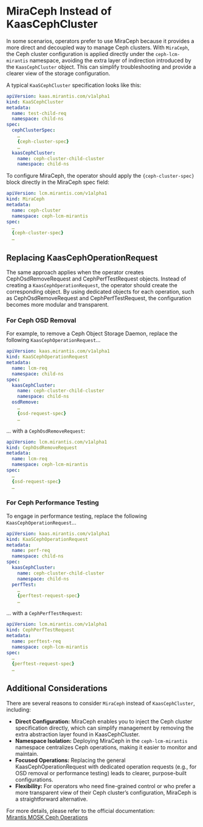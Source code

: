# MiraCeph Instead of KaasCephCluster

In some scenarios, operators prefer to use MiraCeph because it provides a more direct and decoupled way to manage Ceph clusters. With `MiraCeph`, the Ceph cluster configuration is applied directly under the `ceph-lcm-mirantis` namespace, avoiding the extra layer of indirection introduced by the `KaasCephCluster` object. This can simplify troubleshooting and provide a clearer view of the storage configuration.

A typical `KaaSCephCluster` specification looks like this:
```yaml
apiVersion: kaas.mirantis.com/v1alpha1
kind: KaaSCephCluster
metadata:
  name: test-child-req
  namespace: child-ns
spec:
  cephClusterSpec:
    … 
    {ceph-cluster-spec}
    … 
  kaasCephCluster:
    name: ceph-cluster-child-cluster
    namespace: child-ns
```

To configure MiraCeph, the operator should apply the `{ceph-cluster-spec}` block directly in the MiraCeph spec field:
```yaml
apiVersion: lcm.mirantis.com/v1alpha1
kind: MiraCeph
metadata:
  name: ceph-cluster
  namespace: ceph-lcm-mirantis
spec:
  … 
  {ceph-cluster-spec}
  … 
```

## Replacing KaasCephOperationRequest

The same approach applies when the operator creates CephOsdRemoveRequest and CephPerfTestRequest objects. Instead of creating a `KaasCephOperationRequest`, the operator should create the corresponding object. By using dedicated objects for 
each operation, such as CephOsdRemoveRequest and CephPerfTestRequest, the configuration becomes more modular and transparent.

### For Ceph OSD Removal

For example, to remove a Ceph Object Storage Daemon, replace the following `KaasCephOperationRequest`...

```yaml
apiVersion: kaas.mirantis.com/v1alpha1
kind: KaaSCephOperationRequest
metadata:
  name: lcm-req
  namespace: child-ns
spec:
  kaasCephCluster:
    name: ceph-cluster-child-cluster
    namespace: child-ns
  osdRemove:
    … 
    {osd-request-spec}
    … 
```

... with a `CephOsdRemoveRequest`:

```yaml
apiVersion: lcm.mirantis.com/v1alpha1
kind: CephOsdRemoveRequest
metadata:
  name: lcm-req
  namespace: ceph-lcm-mirantis
spec:
  … 
  {osd-request-spec}
  … 
```

### For Ceph Performance Testing

To engage in performance testing, replace the following `KaasCephOperationRequest`...
```yaml
apiVersion: kaas.mirantis.com/v1alpha1
kind: KaaSCephOperationRequest
metadata:
  name: perf-req
  namespace: child-ns
spec:
  kaasCephCluster:
    name: ceph-cluster-child-cluster
    namespace: child-ns
  perfTest:
    … 
    {perftest-request-spec}
    … 
```

... with a `CephPerfTestRequest`:

```yaml
apiVersion: lcm.mirantis.com/v1alpha1
kind: CephPerfTestRequest
metadata:
  name: perftest-req
  namespace: ceph-lcm-mirantis
spec:
  … 
  {perftest-request-spec}
  … 
```

## Additional Considerations

There are several reasons to consider `MiraCeph` instead of `KaasCephCluster`, including:

- **Direct Configuration:** MiraCeph enables you to inject the Ceph cluster specification directly, which can simplify management by removing the extra abstraction layer found in KaasCephCluster.
- **Namespace Isolation:** Deploying MiraCeph in the `ceph-lcm-mirantis` namespace centralizes Ceph operations, making it easier to monitor and maintain.
- **Focused Operations:** Replacing the general KaasCephOperationRequest with dedicated operation requests (e.g., for OSD removal or performance testing) leads to clearer, purpose-built configurations.
- **Flexibility:** For operators who need fine-grained control or who prefer a more transparent view of their Ceph cluster’s configuration, MiraCeph is a straightforward alternative.

For more details, please refer to the official documentation:  
[Mirantis MOSK Ceph Operations](https://docs.mirantis.com/mosk/latest/ops/ceph-operations.html)

